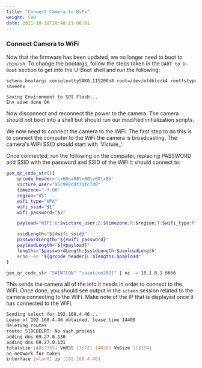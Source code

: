 ```yaml
---
title: "Connect Camera to WiFi"
weight: 500
date: 2021-10-18T20:48:21-06:01
---
```


### Connect Camera to WiFi
Now that the firmware has been updated, we no longer need to boot to `/bin/sh`. To change the bootargs, follow the steps taken in the `UART to U-Boot` section to get into the U-Boot shell and run the following:

```sh
setenv bootargs console=ttySAK0,115200n8 root=/dev/mtdblock4 rootfstype=squashfs init=/init mem=64M memsize=64M
saveenv
```
```
Saving Environment to SPI Flash...
Env save done OK
```
Now disconnect and reconnect the power to the camera. The camera should not boot into a shell but should run our modified initialization scripts.

We now need to connect the camera to the WiFi. The first step to do this is to connect the computer to the WiFi the camera is broadcasting. The camera's WiFi SSID should start with 'Victure_'.

Once connected, run the following on the computer, replacing PASSWORD and SSID with the password and SSID of the WiFi it should connect to:
```sh
gen_qr_code_str(){
    qrcode_header='\x68\x00\x00\x00\x80'
    victure_user="95c992cdf31fc7d0"
    timezone="-7.00"
    region="US"
    wifi_type="WPA"
    wifi_ssid="$1"
    wifi_password="$2"

    payload="WIFI:U:$victure_user;Z:$timezone;R:$region;T:$wifi_type;P:\"$wifi_password\";S:$wifi_ssid;"

    ssidLength="${#wifi_ssid}"
    passwordLength="${#wifi_password}"
    payloadLength="${#payload}"
    lengths="$passwordLength;$ssidLength;$payloadLength"
    echo -en "${qrcode_header}L:$lengths;$payload"
}

gen_qr_code_str "SAINTCON" "saintcon2021" | nc -v 10.1.8.1 6666
```
This sends the camera all of the info it needs in order to connect to the WiFi. Once done, you should see output in the `screen` session related to the camera connecting to the WiFi. Make note of the IP that is displayed once it has connected to the WiFi.
```sh
Sending select for 192.168.4.46...
Lease of 192.168.4.46 obtained, lease time 14400
deleting routes
route: SIOCDELRT: No such process
adding dns 69.27.0.130
adding dns 69.27.0.131
totalsize [4857755] VmRSS [3672] [4020] VmSize [13104]
no network for token
interface [wlan0] ip [192.168.4.46]
```

